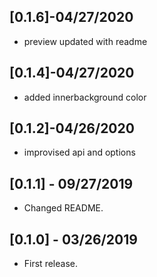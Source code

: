 ## [0.1.6]-04/27/2020
* preview updated with readme

## [0.1.4]-04/27/2020
* added innerbackground color

## [0.1.2]-04/26/2020
* improvised api and options

## [0.1.1] - 09/27/2019

* Changed README.

## [0.1.0] - 03/26/2019

* First release.

